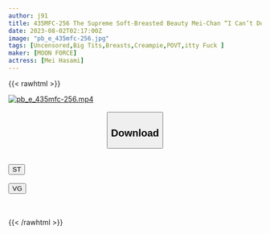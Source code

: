 ```yaml
---
author: j91
title: 435MFC-256 The Supreme Soft-Breasted Beauty Mei-Chan “I Can’t Do It… I’m Going To Have A Baby…” After All, I’m Going To Allow Two Consecutive Vaginal Cum Shots. Paco Time♪≫ (Mei Hasami)
date: 2023-08-02T02:17:00Z
image: "pb_e_435mfc-256.jpg"
tags: [Uncensored,Big Tits,Breasts,Creampie,POVT,itty Fuck ]
maker: [MOON FORCE]
actress: [Mei Hasami]
---
```



{{< rawhtml >}}

<div class="video" data-videoid="rdgoe3L3PGTb7Yy">
    <a href="javascript:;">
        <img src="https://my.j91.asia/posts/pb_e_435mfc-256/pb_e_435mfc-256.jpg" width="WIDTH" height="HEIGHT" alt="pb_e_435mfc-256.mp4" loading="lazy">
    </a>
</div>

<script type="text/javascript" src="https://j91.asia/asset/on-demand-st.js"></script>

<br>
  <link rel="stylesheet" href="https://j91.asia/asset/bs5.css">
  
  <center>
  <button class="btn btn-primary" type="button" data-bs-toggle="collapse" data-bs-target=".multi-collapse" aria-expanded="false" aria-controls="multiCollapseExample1 multiCollapseExample2"><h2>Download</h2></button></center>
</p>
<div class="row">
  <div class="col">
    <div class="collapse multi-collapse" id="multiCollapseExample1">
      <div class="card card-body">
	      	      <br>
<div class="buttons">  
<a href="https://streamtape.to/v/rdgoe3L3PGTb7Yy"><button class="btn-hover color-3"><i class="fa fa-download"></i> ST</button></a></div>
    </div>
  </div>
</div>
  <div class="col">
    <div class="collapse multi-collapse" id="multiCollapseExample2">
      <div class="card card-body">
	      <br>
<div class="buttons">
    <a href="https://vgembed.com/v/pVa4E8LZRREkzMZ"><button class="btn-hover color-9"><i class="fa fa-download"></i> VG</button></a></div>
<br><br>
      </div>
    </div>
  </div>
</div>

{{< /rawhtml >}}